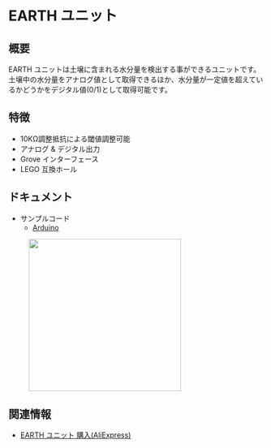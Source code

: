 # EARTH ユニット

## 概要

EARTH ユニットは土壌に含まれる水分量を検出する事ができるユニットです。土壌中の水分量をアナログ値として取得できるほか、水分量が一定値を超えているかどうかをデジタル値(0/1)として取得可能です。

## 特徴

- 10KΩ調整抵抗による閾値調整可能
- アナログ & デジタル出力
- Grove インターフェース
- LEGO 互換ホール

## ドキュメント

- サンプルコード
  - [Arduino](https://github.com/m5stack/M5Stack/tree/master/examples/Unit/Earth)

<figure>
    <img src="assets/img/product_pics/units/M5GO_Unit_moisture.jpg" height="300" width="300">
</figure>

## 関連情報

- [EARTH ユニット 購入(AliExpress)](https://www.aliexpress.com/store/product/M5Stack-Official-Earth-Module-Grove-Compatible-Soil-monitoring-Analog-and-Digital-Output/3226069_32922643696.html)